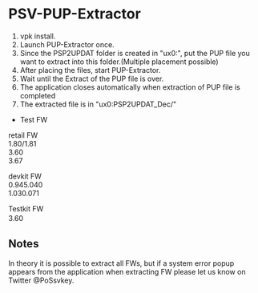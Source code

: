 # PSV-PUP-Extractor  
  
1. vpk install.  
2. Launch PUP-Extractor once.  
3. Since the PSP2UPDAT folder is created in "ux0:", put the PUP file you want to extract into this folder.(Multiple placement possible)  
4. After placing the files, start PUP-Extractor.  
5. Wait until the Extract of the PUP file is over.  
6. The application closes automatically when extraction of PUP file is completed  
7. The extracted file is in "ux0:PSP2UPDAT_Dec/"  
  
  
- Test FW

retail FW  
1.80/1.81  
3.60  
3.67  

devkit FW  
0.945.040  
1.030.071  

Testkit FW  
3.60  
　　
  
  
## Notes  
  
In theory it is possible to extract all FWs, but if a system error popup appears from the application when extracting FW please let us know on Twitter @PoSsvkey.
